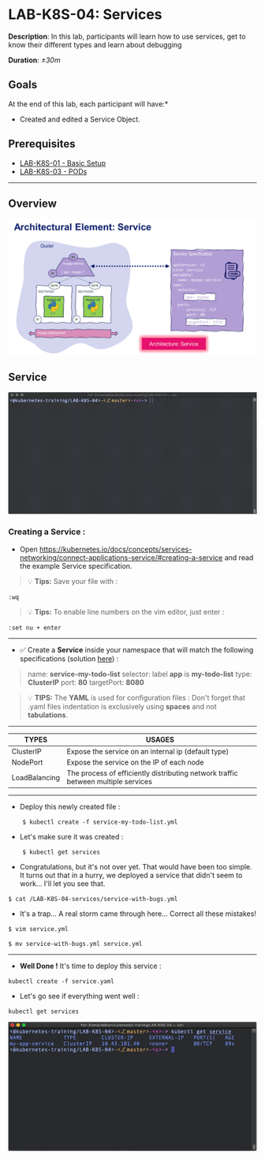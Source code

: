 # LAB-K8S-04: Services

**Description**: In this lab, participants will learn how to use services, get to know their different types and learn about debugging

**Duration**: *±30m*

## Goals

At the end of this lab, each participant will have:*
- Created and edited a Service Object.


## Prerequisites
 - [LAB-K8S-01 - Basic Setup](../LAB-K8S-01/README.MD)
 - [LAB-K8S-03 - PODs](../LAB-K8S-03/README.MD)

---
## Overview

![Arch](./img/00-service.png)

## Service

![Service example](./img/01-service.gif)
### Creating a Service :

- Open https://kubernetes.io/docs/concepts/services-networking/connect-applications-service/#creating-a-service and read the example Service specification.

>:bulb: **Tips:** Save your file with :
```
:wq
```

>:bulb: **Tips:** To enable line numbers on the vim editor, just enter :

```
:set nu + enter
```
---

- :white_check_mark: Create a **Service** inside your namespace that will match the following specifications (solution [here](./solutions/)) :
> name: **service-my-todo-list**
> selector: label **app** is **my-todo-list**
> type: **ClusterIP**
> port: **80**
> targetPort: **8080**
  
> :bulb: **TIPS:** The **YAML** is used for configuration files :
> Don't forget that .yaml files indentation is exclusively using  **spaces** and not **tabulations**.
---
| TYPES | USAGES |
|--|--|
| ClusterIP | Expose the service on an internal ip (default type) |
| NodePort | Expose the service on the IP of each node |
| LoadBalancing | The process of efficiently distributing network traffic between multiple services |

---
  
- Deploy this newly created file :
```
    $ kubectl create -f service-my-todo-list.yml
```
- Let's make sure it was created :
```
    $ kubectl get services
``` 
- Congratulations, but it's not over yet. That would have been too simple. It turns out that in a hurry, we deployed a service that didn't seem to work... I'll let you see that.
       
```
$ cat /LAB-K8S-04-services/service-with-bugs.yml
```

-  It's a trap... A real storm came through here... Correct all these mistakes!
    
``` shell
$ vim service.yml
```

``` shell
$ mv service-with-bugs.yml service.yml
```

---

-  **Well Done !** It's time to deploy this service :
    

```
kubectl create -f service.yaml
```

-   Let's go see if everything went well :
    
```
kubectl get services
```

![Get service](./img/04-service.png)

